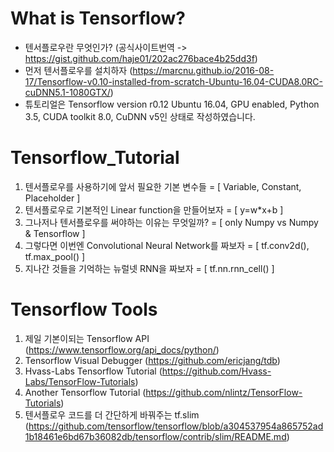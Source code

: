 # What is Tensorflow?

- 텐서플로우란 무엇인가? (공식사이트번역 -> https://gist.github.com/haje01/202ac276bace4b25dd3f)
- 먼저 텐서플로우를 설치하자 (https://marcnu.github.io/2016-08-17/Tensorflow-v0.10-installed-from-scratch-Ubuntu-16.04-CUDA8.0RC-cuDNN5.1-1080GTX/)
- 튜토리얼은 Tensorflow version r0.12 Ubuntu 16.04, GPU enabled, Python 3.5, CUDA toolkit 8.0, CuDNN v5인 상태로 작성하였습니다.

# Tensorflow_Tutorial

1. 텐서플로우를 사용하기에 앞서 필요한 기본 변수들 = [ Variable, Constant, Placeholder ]
2. 텐서플로우로 기본적인 Linear function을 만들어보자 = [ y=w*x+b ]
3. 그나저나 텐서플로우를 써야하는 이유는 무엇일까? = [ only Numpy vs Numpy & Tensorflow ]
4. 그렇다면 이번엔 Convolutional Neural Network를 짜보자 = [ tf.conv2d(), tf.max_pool() ]
5. 지나간 것들을 기억하는 뉴럴넷 RNN을 짜보자 = [ tf.nn.rnn_cell() ]


# Tensorflow Tools

1. 제일 기본이되는 Tensorflow API (https://www.tensorflow.org/api_docs/python/)
2. Tensorflow Visual Debugger (https://github.com/ericjang/tdb)
3. Hvass-Labs Tensorflow Tutorial (https://github.com/Hvass-Labs/TensorFlow-Tutorials)
4. Another Tensorflow Tutorial (https://github.com/nlintz/TensorFlow-Tutorials)
5. 텐서플로우 코드를 더 간단하게 바꿔주는 tf.slim (https://github.com/tensorflow/tensorflow/blob/a304537954a865752ad1b18461e6bd67b36082db/tensorflow/contrib/slim/README.md)



